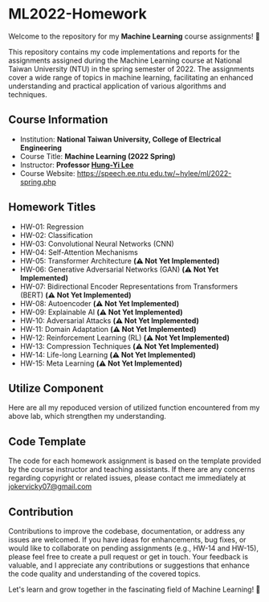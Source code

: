 # ML2022-Homework

Welcome to the repository for my **Machine Learning** course assignments! 🎉 

This repository contains my code implementations and reports for the assignments assigned during the Machine Learning course at National Taiwan University (NTU) in the spring semester of 2022. The assignments cover a wide range of topics in machine learning, facilitating an enhanced understanding and practical application of various algorithms and techniques.

## Course Information
- Institution: **National Taiwan University, College of Electrical Engineering**
- Course Title: **Machine Learning (2022 Spring)**
- Instructor: **Professor [Hung-Yi Lee](https://speech.ee.ntu.edu.tw/~hylee/index.php)**
- Course Website: https://speech.ee.ntu.edu.tw/~hylee/ml/2022-spring.php

## Homework Titles
- HW-01: Regression  
- HW-02: Classification  
- HW-03: Convolutional Neural Networks (CNN)  
- HW-04: Self-Attention Mechanisms
- HW-05: Transformer Architecture  **(⚠️ Not Yet Implemented)**
- HW-06: Generative Adversarial Networks (GAN)  **(⚠️ Not Yet Implemented)**
- HW-07: Bidirectional Encoder Representations from Transformers (BERT)  **(⚠️ Not Yet Implemented)**
- HW-08: Autoencoder  **(⚠️ Not Yet Implemented)**
- HW-09: Explainable AI  **(⚠️ Not Yet Implemented)**
- HW-10: Adversarial Attacks  **(⚠️ Not Yet Implemented)**
- HW-11: Domain Adaptation  **(⚠️ Not Yet Implemented)**
- HW-12: Reinforcement Learning (RL)  **(⚠️ Not Yet Implemented)**
- HW-13: Compression Techniques  **(⚠️ Not Yet Implemented)**
- HW-14: Life-long Learning **(⚠️ Not Yet Implemented)**
- HW-15: Meta Learning **(⚠️ Not Yet Implemented)**

## Utilize Component
Here are all my repoduced version of utilized function encountered from my above lab, which strengthen my understanding.

## Code Template
The code for each homework assignment is based on the template provided by the course instructor and teaching assistants. If there are any concerns regarding copyright or related issues, please contact me immediately at jokervicky07@gmail.com

## Contribution
Contributions to improve the codebase, documentation, or address any issues are welcomed. If you have ideas for enhancements, bug fixes, or would like to collaborate on pending assignments (e.g., HW-14 and HW-15), please feel free to create a pull request or get in touch. Your feedback is valuable, and I appreciate any contributions or suggestions that enhance the code quality and understanding of the covered topics.

Let's learn and grow together in the fascinating field of Machine Learning! 🚀